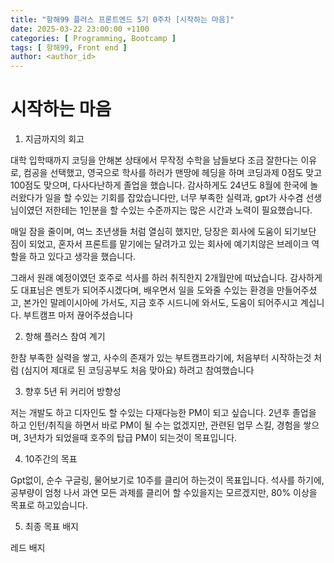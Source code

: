 ```yaml
---
title: "항해99 플러스 프론트엔드 5기 0주차 [시작하는 마음]"
date: 2025-03-22 23:00:00 +1100
categories: [ Programming, Bootcamp ]
tags: [ 항해99, Front end ]
author: <author_id>   
---
```


# 시작하는 마음

1. 지금까지의 회고

대학 입학때까지 코딩을 안해본 상태에서 무작정 수학을 남들보다 조금 잘한다는 이유로, 컴공을 선택했고, 영국으로 학사를 하러가 맨땅에 헤딩을 하며 코딩과제 0점도 맞고 100점도 맞으며,
다사다난하게 졸업을 했습니다. 감사하게도 24년도 8월에 한국에 놀러왔다가 일을 할 수있는 기회를 잡았습니다만, 너무 부족한 실력과, gpt가 사수겸 선생님이였던 저한테는 1인분을 할 수있는 수준까지는 많은 시간과 노력이 필요했습니다.

매일 잠을 줄이며, 여느 초년생들 처럼 열심히 했지만, 당장은 회사에 도움이 되기보단 짐이 되었고, 혼자서 프론트를 맡기에는 달려가고 있는 회사에 예기치않은 브레이크 역할을 하고 있다고 생각을 했습니다.

그래서 원래 예정이였던 호주로 석사를 하러 취직한지 2개월만에 떠났습니다. 감사하게도 대표님은 멘토가 되어주시겠다며, 배우면서 일을 도와줄 수있는 환경을 만들어주셨고, 본가인 말레이시아에 가서도, 지금 호주 시드니에 와서도,
도움이 되어주시고 계십니다. 부트캠프 마저 끊어주셨습니다

2. 항해 플러스 참여 계기

한참 부족한 실력을 쌓고, 사수의 존재가 있는 부트캠프라기에, 처음부터 시작하는것 처럼 (심지어 제대로 된 코딩공부도 처음 맞아요) 하려고 참여했습니다

3. 향후 5년 뒤 커리어 방향성

저는 개발도 하고 디자인도 할 수있는 다재다능한 PM이 되고 싶습니다. 2년후 졸업을 하고 인턴/취직을 하면서 바로 PM이 될 수는 없겠지만, 관련된 업무 스킬, 경험을 쌓으며, 3년차가 되었을때 호주의 탑급 PM이 되는것이 목표입니다. 

4. 10주간의 목표

Gpt없이, 순수 구글링, 물어보기로 10주를 클리어 하는것이 목표입니다.
석사를 하기에, 공부량이 엄청 나서 과연 모든 과제를 클리어 할 수있을지는 모르겠지만, 80% 이상을 목표로 하고있습니다.

5. 최종 목표 배지

레드 배지
